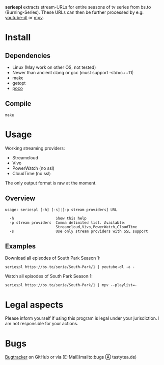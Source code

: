 **seriespl** extracts stream-URLs for entire seasons of tv series from bs.to (Burning-Series). These URLs can then be further processed by e.g. [youtube-dl](https://rg3.github.com/youtube-dl/) or [mpv](https://mpv.io/).

# Install
## Dependencies
 * Linux (May work on other OS, not tested)
 * Newer than ancient clang or gcc (must support -std=c++11)
 * make
 * getopt
 * [poco](http://pocoproject.org/)

## Compile
    make

# Usage
Working streaming providers:
 * Streamcloud
 * Vivo
 * PowerWatch (no ssl)
 * CloudTime (no ssl)

The only output format is raw at the moment.

## Overview
    usage: seriespl [-h] [-s]|[-p stream providers] URL
    
      -h                   Show this help
      -p stream providers  Comma delimited list. Available:
                           Streamcloud,Vivo,PowerWatch,CloudTime
      -s                   Use only stream providers with SSL support

## Examples
Download all episodes of South Park Season 1:

    seriespl https://bs.to/serie/South-Park/1 | youtube-dl -a -

Watch all episodes of South Park Season 1:

    seriespl https://bs.to/serie/South-Park/1 | mpv --playlist=-

# Legal aspects
Please inform yourself if using this program is legal under your jurisdiction. I am not responsible for your actions.

# Bugs
[Bugtracker](https://github.com/tastytea/seriespl/issues) on GitHub or via [E-Mail](mailto:bugs Ⓐ tastytea.de)
